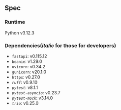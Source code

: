 ## Spec
### Runtime
Python v3.12.3

### Dependencies(_italic_ for those for developers)
* `fastapi`: v0.115.12
* `beanie`: v1.29.0
* `uvicorn`: v0.34.2
* `gunicorn`: v20.1.0
* `httpx`: v0.27.0
* _`ruff`_: v0.9.10
* _`pytest`_: v8.1.1
* _`pytest-asyncio`_: v0.23.7
* _`pytest-mock`_: v3.14.0
* _`trio`_: v0.25.0

